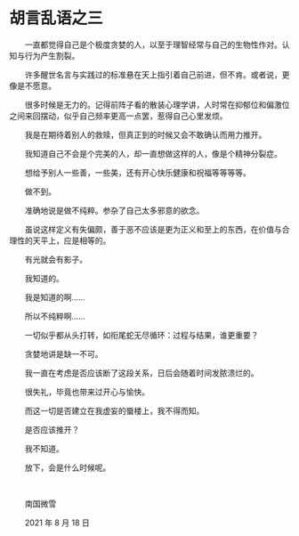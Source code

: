 # 胡言乱语之三

　　一直都觉得自己是个极度贪婪的人，以至于理智经常与自己的生物性作对。认知与行为产生割裂。

　　许多醒世名言与实践过的标准悬在天上指引着自己前进，但不肯。或者说，更像是不愿意。

　　很多时候是无力的。记得前阵子看的散装心理学讲，人时常在抑郁位和偏激位之间来回摆动，似乎自己频率更高一点罢，惹得自己心里发烦。

　　我是在期待着别人的救赎，但真正到的时候又会不敢确认而用力推开。

　　我知道自己不会是个完美的人，却一直想做这样的人，像是个精神分裂症。

　　想给予别人一些善，一些美，还有开心快乐健康和祝福等等等等。

　　做不到。

　　准确地说是做不纯粹。参杂了自己太多邪意的欲念。

　　虽说这样定义有失偏颇，善于恶不应该是更为正义和至上的东西，在价值与合理性的天平上，应是相等的。

　　有光就会有影子。

　　我知道的。

　　我是知道的啊……

　　所以不纯粹啊……

　　一切似乎都从头打转，如衔尾蛇无尽循环：过程与结果，谁更重要？

　　贪婪地讲是缺一不可。

　　我一直在考虑是否应该断了这段关系，日后会随着时间发脓溃烂的。

　　很失礼，毕竟也带来过开心与愉快。

　　而这一切是否建立在我虚妄的蜃楼上，我不得而知。

　　是否应该推开？

　　我不知道。

　　放下，会是什么时候呢。

<br />

　　南国微雪

　　2021 年 8 月 18 日

